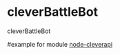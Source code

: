 # cleverBattleBot
cleverBattleBot

#example for module [node-cleverapi](https://github.com/fiftythreecorp/node-cleverapi)
